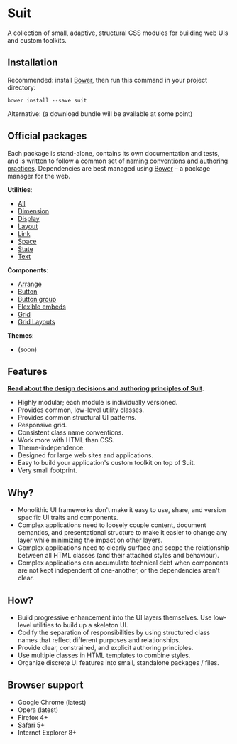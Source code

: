 # Suit

A collection of small, adaptive, structural CSS modules for building web UIs and custom toolkits.


## Installation

Recommended: install [Bower](http://bower.io/), then run this command in your project directory:

```
bower install --save suit
```

Alternative: (a download bundle will be available at some point)


## Official packages

Each package is stand-alone, contains its own documentation and tests, and is written to follow a common set of
[naming conventions and authoring practices](doc/overview.md). Dependencies are best
managed using [Bower](http://bower.io/) – a package manager for
the web.

**Utilities**:

* [All](https://github.com/necolas/suit-utils/)
* [Dimension](https://github.com/necolas/suit-utils-dimension/)
* [Display](https://github.com/necolas/suit-utils-display/)
* [Layout](https://github.com/necolas/suit-utils-layout/)
* [Link](https://github.com/necolas/suit-utils-link/)
* [Space](https://github.com/necolas/suit-utils-space/)
* [State](https://github.com/necolas/suit-utils-state/)
* [Text](https://github.com/necolas/suit-utils-text/)

**Components**:

* [Arrange](https://github.com/necolas/suit-arrange/)
* [Button](https://github.com/necolas/suit-button/)
* [Button group](https://github.com/necolas/suit-button-group/)
* [Flexible embeds](https://github.com/necolas/suit-flex-embed/)
* [Grid](https://github.com/necolas/suit-grid/)
* [Grid Layouts](https://github.com/necolas/suit-grid-layouts/)

**Themes**:

* (soon)


## Features

**[Read about the design decisions and authoring principles of Suit](doc)**.

* Highly modular; each module is individually versioned.
* Provides common, low-level utility classes.
* Provides common structural UI patterns.
* Responsive grid.
* Consistent class name conventions.
* Work more with HTML than CSS.
* Theme-independence.
* Designed for large web sites and applications.
* Easy to build your application's custom toolkit on top of Suit.
* Very small footprint.


## Why?

* Monolithic UI frameworks don't make it easy to use, share, and version
  specific UI traits and components.
* Complex applications need to loosely couple content, document semantics, and
  presentational structure to make it easier to change any layer while minimizing the
  impact on other layers.
* Complex applications need to clearly surface and scope the relationship
  between all HTML classes (and their attached styles and behaviour).
* Complex applications can accumulate technical debt when components are not
  kept independent of one-another, or the dependencies aren't clear.


## How?

* Build progressive enhancement into the UI layers themselves. Use low-level
  utilities to build up a skeleton UI.
* Codify the separation of responsibilities by using structured class names
  that reflect different purposes and relationships.
* Provide clear, constrained, and explicit authoring principles.
* Use multiple classes in HTML templates to combine styles.
* Organize discrete UI features into small, standalone packages / files.


## Browser support

* Google Chrome (latest)
* Opera (latest)
* Firefox 4+
* Safari 5+
* Internet Explorer 8+
